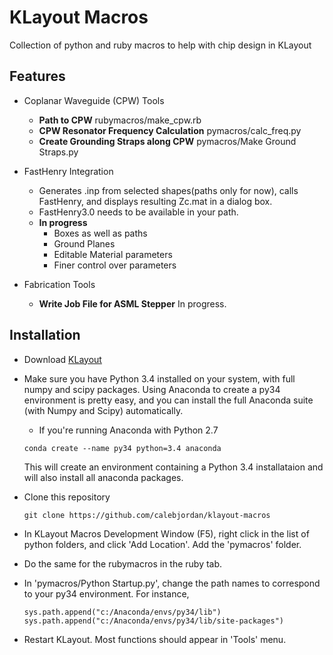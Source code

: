 # KLayout Macros
Collection of python and ruby macros to help with chip design in KLayout


## Features
* Coplanar Waveguide (CPW) Tools
    - **Path to CPW** rubymacros/make_cpw.rb
    - **CPW Resonator Frequency Calculation** pymacros/calc_freq.py
    - **Create Grounding Straps along CPW** pymacros/Make Ground Straps.py
* FastHenry Integration
    - Generates .inp from selected shapes(paths only for now), calls FastHenry, and displays resulting Zc.mat in a dialog box.
    - FastHenry3.0 needs to be available in your path.
    - **In progress** 
        * Boxes as well as paths
        * Ground Planes
        * Editable Material parameters
        * Finer control over parameters

* Fabrication Tools
    - **Write Job File for ASML Stepper** In progress.

## Installation

* Download [KLayout](http://www.klayout.de/build.html)
* Make sure you have Python 3.4 installed on your system, with full numpy and scipy packages. Using Anaconda to create a py34 environment is pretty easy, and you can install the full Anaconda suite (with Numpy and Scipy) automatically. 
    - If you're running Anaconda with Python 2.7  
    ```
    conda create --name py34 python=3.4 anaconda
    ```
    This will create an environment containing a Python 3.4 installataion and will also install all anaconda packages.

* Clone this repository
    ```
    git clone https://github.com/calebjordan/klayout-macros
    ```

* In KLayout Macros Development Window (F5), right click in the list of python folders, and click 'Add Location'. Add the 'pymacros' folder. 
* Do the same for the rubymacros in the ruby tab. 
* In 'pymacros/Python Startup.py', change the path names to correspond to your py34 environment. For instance, 

    ```
    sys.path.append("c:/Anaconda/envs/py34/lib")
    sys.path.append("c:/Anaconda/envs/py34/lib/site-packages")
    ```
* Restart KLayout. Most functions should appear in 'Tools' menu. 

